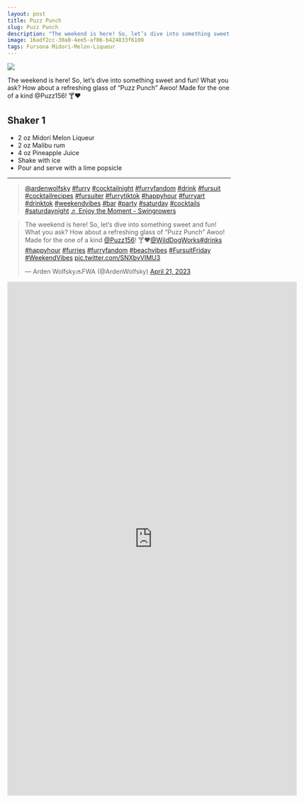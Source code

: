 ```yaml
--- 
layout: post
title: Puzz Punch
slug: Puzz Punch
description: "The weekend is here! So, let’s dive into something sweet and fun! What you ask? How about a refreshing glass of “Puzz Punch” Awoo! Made for the one of a kind @Puzz156! 🍸❤️"
image: 16adf2cc-30a0-4ee5-af06-b424833f6100
tags: Fursona Midori-Melon-Liqueur
---
```

<div class="drink-image-post"><img src="{{ site.cdn }}{{ page.image }}/public"></div>

The weekend is here! So, let’s dive into something sweet and fun! What you ask? How about a refreshing glass of “Puzz Punch” Awoo! Made for the one of a kind @Puzz156! 🍸❤️

## Shaker 1
* 2 oz Midori Melon Liqueur
* 2 oz Malibu rum
* 4 oz Pineapple Juice
* Shake with ice
* Pour and serve with a lime popsicle

<hr>

<div class="drink-media">
<blockquote class="tiktok-embed" cite="https://www.tiktok.com/@ardenwolfsky/video/7224945261913591082" data-video-id="7224945261913591082" style="max-width: 605px;min-width: 325px;" > <section> <a target="_blank" title="@ardenwolfsky" href="https://www.tiktok.com/@ardenwolfsky?refer=embed" rel="noopener">@ardenwolfsky</a> <a title="furry" target="_blank" href="https://www.tiktok.com/tag/furry?refer=embed" rel="noopener">#furry</a> <a title="cocktailnight" target="_blank" href="https://www.tiktok.com/tag/cocktailnight?refer=embed" rel="noopener">#cocktailnight</a> <a title="furryfandom" target="_blank" href="https://www.tiktok.com/tag/furryfandom?refer=embed" rel="noopener">#furryfandom</a> <a title="drink" target="_blank" href="https://www.tiktok.com/tag/drink?refer=embed" rel="noopener">#drink</a> <a title="fursuit" target="_blank" href="https://www.tiktok.com/tag/fursuit?refer=embed" rel="noopener">#fursuit</a> <a title="cocktailrecipes" target="_blank" href="https://www.tiktok.com/tag/cocktailrecipes?refer=embed" rel="noopener">#cocktailrecipes</a> <a title="fursuiter" target="_blank" href="https://www.tiktok.com/tag/fursuiter?refer=embed" rel="noopener">#fursuiter</a> <a title="furrytiktok" target="_blank" href="https://www.tiktok.com/tag/furrytiktok?refer=embed" rel="noopener">#furrytiktok</a> <a title="happyhour" target="_blank" href="https://www.tiktok.com/tag/happyhour?refer=embed" rel="noopener">#happyhour</a> <a title="furryart" target="_blank" href="https://www.tiktok.com/tag/furryart?refer=embed" rel="noopener">#furryart</a> <a title="drinktok" target="_blank" href="https://www.tiktok.com/tag/drinktok?refer=embed" rel="noopener">#drinktok</a> <a title="weekendvibes" target="_blank" href="https://www.tiktok.com/tag/weekendvibes?refer=embed" rel="noopener">#weekendvibes</a> <a title="bar" target="_blank" href="https://www.tiktok.com/tag/bar?refer=embed" rel="noopener">#bar</a> <a title="party" target="_blank" href="https://www.tiktok.com/tag/party?refer=embed" rel="noopener">#party</a> <a title="saturday" target="_blank" href="https://www.tiktok.com/tag/saturday?refer=embed" rel="noopener">#saturday</a> <a title="cocktails" target="_blank" href="https://www.tiktok.com/tag/cocktails?refer=embed" rel="noopener">#cocktails</a> <a title="saturdaynight" target="_blank" href="https://www.tiktok.com/tag/saturdaynight?refer=embed" rel="noopener">#saturdaynight</a> <a target="_blank" title="♬ Enjoy the Moment - Swingrowers" href="https://www.tiktok.com/music/Enjoy-the-Moment-6756541254944688130?refer=embed" rel="noopener">♬ Enjoy the Moment - Swingrowers</a> </section> </blockquote> <script async src="https://www.tiktok.com/embed.js"></script>

<blockquote class="twitter-tweet tw-align-center"><p lang="en" dir="ltr">The weekend is here! So, let’s dive into something sweet and fun! What you ask? How about a refreshing glass of “Puzz Punch” Awoo!  Made for the one of a kind <a href="https://twitter.com/Puzz156?ref_src=twsrc%5Etfw">@Puzz156</a>!  🍸❤️<a href="https://twitter.com/WildDogWorks?ref_src=twsrc%5Etfw">@WildDogWorks</a><a href="https://twitter.com/hashtag/drinks?src=hash&amp;ref_src=twsrc%5Etfw">#drinks</a> <a href="https://twitter.com/hashtag/happyhour?src=hash&amp;ref_src=twsrc%5Etfw">#happyhour</a> <a href="https://twitter.com/hashtag/furries?src=hash&amp;ref_src=twsrc%5Etfw">#furries</a> <a href="https://twitter.com/hashtag/furryfandom?src=hash&amp;ref_src=twsrc%5Etfw">#furryfandom</a> <a href="https://twitter.com/hashtag/beachvibes?src=hash&amp;ref_src=twsrc%5Etfw">#beachvibes</a> <a href="https://twitter.com/hashtag/FursuitFriday?src=hash&amp;ref_src=twsrc%5Etfw">#FursuitFriday</a> <a href="https://twitter.com/hashtag/WeekendVibes?src=hash&amp;ref_src=twsrc%5Etfw">#WeekendVibes</a> <a href="https://t.co/SNXbvVIMU3">pic.twitter.com/SNXbvVIMU3</a></p>&mdash; Arden Wolfsky🔜FWA (@ArdenWolfsky) <a href="https://twitter.com/ArdenWolfsky/status/1649467692347277312?ref_src=twsrc%5Etfw">April 21, 2023</a></blockquote> <script async src="https://platform.twitter.com/widgets.js" charset="utf-8"></script>

<div class="youtube-iframe"><iframe width="653" height="1161" src="https://www.youtube.com/embed/Ze8x-HufClU" title="Puzz Punch #shorts #recipe #furries" frameborder="0" allow="accelerometer; autoplay; clipboard-write; encrypted-media; gyroscope; picture-in-picture; web-share" allowfullscreen></iframe></div>
</div>
